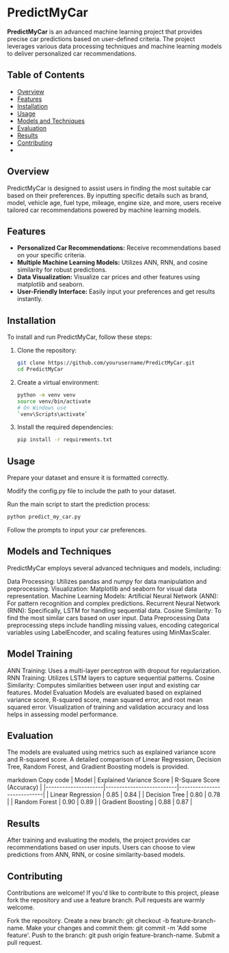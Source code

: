 # PredictMyCar
**PredictMyCar** is an advanced machine learning project that provides precise car predictions based on user-defined criteria. The project leverages various data processing techniques and machine learning models to deliver personalized car recommendations.

## Table of Contents

- [Overview](#overview)
- [Features](#features)
- [Installation](#installation)
- [Usage](#usage)
- [Models and Techniques](#models-and-techniques)
- [Evaluation](#evaluation)
- [Results](#results)
- [Contributing](#contributing)
- 

## Overview

PredictMyCar is designed to assist users in finding the most suitable car based on their preferences. By inputting specific details such as brand, model, vehicle age, fuel type, mileage, engine size, and more, users receive tailored car recommendations powered by machine learning models.

## Features

- **Personalized Car Recommendations:** Receive recommendations based on your specific criteria.
- **Multiple Machine Learning Models:** Utilizes ANN, RNN, and cosine similarity for robust predictions.
- **Data Visualization:** Visualize car prices and other features using matplotlib and seaborn.
- **User-Friendly Interface:** Easily input your preferences and get results instantly.

## Installation

To install and run PredictMyCar, follow these steps:

1. Clone the repository:
   ```bash
   git clone https://github.com/yourusername/PredictMyCar.git
   cd PredictMyCar
   
2. Create a virtual environment:
   ```bash
   python -m venv venv
   source venv/bin/activate
   # On Windows use
   `venv\Scripts\activate`
   ```

3. Install the required dependencies:
   ```bash
   pip install -r requirements.txt
   ```


## Usage
Prepare your dataset and ensure it is formatted correctly.

Modify the config.py file to include the path to your dataset.

Run the main script to start the prediction process:

```bash
python predict_my_car.py
```
Follow the prompts to input your car preferences.


## Models and Techniques
PredictMyCar employs several advanced techniques and models, including:

Data Processing: Utilizes pandas and numpy for data manipulation and preprocessing.
Visualization: Matplotlib and seaborn for visual data representation.
Machine Learning Models:
Artificial Neural Network (ANN): For pattern recognition and complex predictions.
Recurrent Neural Network (RNN): Specifically, LSTM for handling sequential data.
Cosine Similarity: To find the most similar cars based on user input.
Data Preprocessing
Data preprocessing steps include handling missing values, encoding categorical variables using LabelEncoder, and scaling features using MinMaxScaler.


## Model Training
ANN Training: Uses a multi-layer perceptron with dropout for regularization.
RNN Training: Utilizes LSTM layers to capture sequential patterns.
Cosine Similarity: Computes similarities between user input and existing car features.
Model Evaluation
Models are evaluated based on explained variance score, R-squared score, mean squared error, and root mean squared error. Visualization of training and validation accuracy and loss helps in assessing model performance.


## Evaluation
The models are evaluated using metrics such as explained variance score and R-squared score. A detailed comparison of Linear Regression, Decision Tree, Random Forest, and Gradient Boosting models is provided.

markdown
Copy code
| Model               | Explained Variance Score | R-Square Score (Accuracy) |
|---------------------|--------------------------|----------------------------|
| Linear Regression   | 0.85                     | 0.84                       |
| Decision Tree       | 0.80                     | 0.78                       |
| Random Forest       | 0.90                     | 0.89                       |
| Gradient Boosting   | 0.88                     | 0.87                       |


## Results
After training and evaluating the models, the project provides car recommendations based on user inputs. Users can choose to view predictions from ANN, RNN, or cosine similarity-based models.


## Contributing
Contributions are welcome! If you'd like to contribute to this project, please fork the repository and use a feature branch. Pull requests are warmly welcome.

Fork the repository.
Create a new branch: git checkout -b feature-branch-name.
Make your changes and commit them: git commit -m 'Add some feature'.
Push to the branch: git push origin feature-branch-name.
Submit a pull request.
